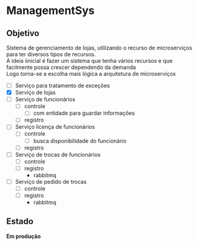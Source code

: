 # ManagementSys

## Objetivo
Sistema de gerenciamento de lojas, utilizando o recurso de microserviços para ter diversos tipos de recursos.  
A ideia iinicial é fazer um sistema que tenha vários recursos e que facilmente possa crescer dependendo da demanda  
Logo torna-se a escolha mais lógica a arquitetura de microserviços

- [ ] Serviço para tratamento de exceções
- [x] Serviço de lojas
- [ ] Serviço de funcionários 
  - [ ] controle
    - [ ] com entidade para guardar informações
  - [ ] registro
- [ ] Serviço licença de funcionários
  - [ ] controle
    - [ ] busca disponibilidade do funcionário
  - [ ] registro
- [ ] Serviço de trocas de funcionários
  - [ ] controle
  - [ ] registro
    - rabbitmq
- [ ] Serviço de pedido de trocas
  - [ ] controle
  - [ ] registro
    - rabbitmq

## Estado
**Em produção**